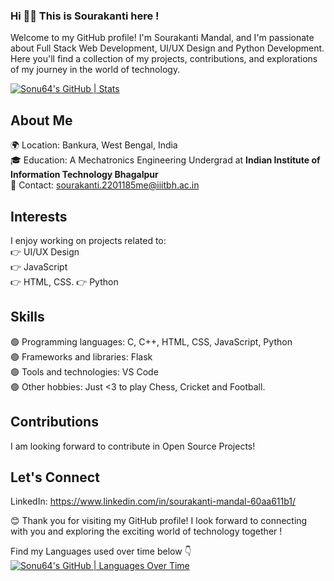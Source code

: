 ### Hi 👋👋  This is Sourakanti here !
Welcome to my GitHub profile! I'm Sourakanti Mandal, and I'm passionate about Full Stack Web Development, UI/UX Design and Python Development. Here you'll find a collection of my projects, contributions, and explorations of my journey in the world of technology.

[![Sonu64's GitHub | Stats](https://stats.quine.sh/Sonu64/github?theme=dark)](https://quine.sh)

## About Me
🌍 Location: Bankura, West Bengal, India  
🎓 Education: A  Mechatronics Engineering Undergrad at __Indian Institute of Information Technology Bhagalpur__   
📧 Contact: sourakanti.2201185me@iiitbh.ac.in  

## Interests  
I enjoy working on projects related to:  
👉 UI/UX Design  
👉 JavaScript  
👉 HTML, CSS. 
👉 Python

## Skills
🟢 Programming languages: C, C++, HTML, CSS, JavaScript, Python   
🟢 Frameworks and libraries: Flask   
🟢 Tools and technologies: VS Code  
🟢 Other hobbies: Just <3 to play Chess, Cricket and Football.  


## Contributions
I am looking forward to contribute in Open Source Projects!   

## Let's Connect
LinkedIn: https://www.linkedin.com/in/sourakanti-mandal-60aa611b1/   



😊 Thank you for visiting my GitHub profile! I look forward to connecting with you and exploring the exciting world of technology together !   



Find my Languages used over time below 👇   
[![Sonu64's GitHub | Languages Over Time](https://stats.quine.sh/Sonu64/languages-over-time?theme=dark)](https://quine.sh)


